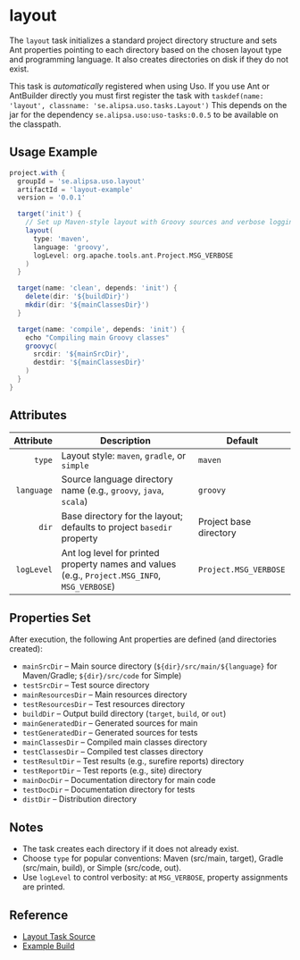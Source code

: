 # layout

The `layout` task initializes a standard project directory structure and sets Ant properties pointing to each directory based on the chosen layout type and programming language. It also creates directories on disk if they do not exist.

This task is _automatically_ registered when using Uso. If you use Ant or AntBuilder directly you must first register the task with
`taskdef(name: 'layout', classname: 'se.alipsa.uso.tasks.Layout')`
This depends on the jar for the dependency `se.alipsa.uso:uso-tasks:0.0.5` to be available on the classpath.

## Usage Example

```groovy
project.with {
  groupId = 'se.alipsa.uso.layout'
  artifactId = 'layout-example'
  version = '0.0.1'

  target('init') {
    // Set up Maven-style layout with Groovy sources and verbose logging
    layout(
      type: 'maven',
      language: 'groovy',
      logLevel: org.apache.tools.ant.Project.MSG_VERBOSE
    )
  }

  target(name: 'clean', depends: 'init') {
    delete(dir: '${buildDir}')
    mkdir(dir: '${mainClassesDir}')
  }

  target(name: 'compile', depends: 'init') {
    echo "Compiling main Groovy classes"
    groovyc(
      srcdir: '${mainSrcDir}',
      destdir: '${mainClassesDir}'
    )
  }
}
```

## Attributes

| Attribute   | Description                                                                                   | Default                         |
|------------:|-----------------------------------------------------------------------------------------------|---------------------------------|
|      `type` | Layout style: `maven`, `gradle`, or `simple`                                                  | `maven`                         |
|  `language` | Source language directory name (e.g., `groovy`, `java`, `scala`)                              | `groovy`                        |
|       `dir` | Base directory for the layout; defaults to project `basedir` property                         | Project base directory          |
|  `logLevel` | Ant log level for printed property names and values (e.g., `Project.MSG_INFO`, `MSG_VERBOSE`) | `Project.MSG_VERBOSE`           |

## Properties Set

After execution, the following Ant properties are defined (and directories created):

- `mainSrcDir` – Main source directory (`${dir}/src/main/${language}` for Maven/Gradle; `${dir}/src/code` for Simple)
- `testSrcDir` – Test source directory
- `mainResourcesDir` – Main resources directory
- `testResourcesDir` – Test resources directory
- `buildDir` – Output build directory (`target`, `build`, or `out`)
- `mainGeneratedDir` – Generated sources for main
- `testGeneratedDir` – Generated sources for tests
- `mainClassesDir` – Compiled main classes directory
- `testClassesDir` – Compiled test classes directory
- `testResultDir` – Test results (e.g., surefire reports) directory
- `testReportDir` – Test reports (e.g., site) directory
- `mainDocDir` – Documentation directory for main code
- `testDocDir` – Documentation directory for tests
- `distDir` – Distribution directory

## Notes

- The task creates each directory if it does not already exist.
- Choose `type` for popular conventions: Maven (src/main, target), Gradle (src/main, build), or Simple (src/code, out).
- Use `logLevel` to control verbosity: at `MSG_VERBOSE`, property assignments are printed.

## Reference

- [Layout Task Source](https://github.com/Alipsa/uso/blob/main/uso-tasks/src/main/groovy/se/alipsa/uso/tasks/Layout.groovy)
- [Example Build](https://github.com/Alipsa/uso/blob/main/examples/layout/build.groovy)
